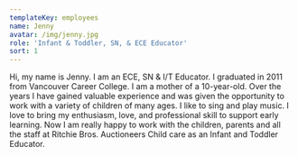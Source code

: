 ```yaml
---
templateKey: employees
name: Jenny
avatar: /img/jenny.jpg
role: 'Infant & Toddler, SN, & ECE Educator'
sort: 1
---
```

Hi, my name is Jenny. I am an ECE, SN & I/T Educator. I graduated in 2011 from Vancouver Career College. I am a mother of a 10-year-old. Over the years I have gained valuable experience and was given the opportunity to work with a variety of children of many ages. I like to sing and play music. I love to bring my enthusiasm, love, and professional skill to support early learning. Now I am really happy to work with the children, parents and all the staff at Ritchie Bros. Auctioneers Child care as an Infant and Toddler Educator.
